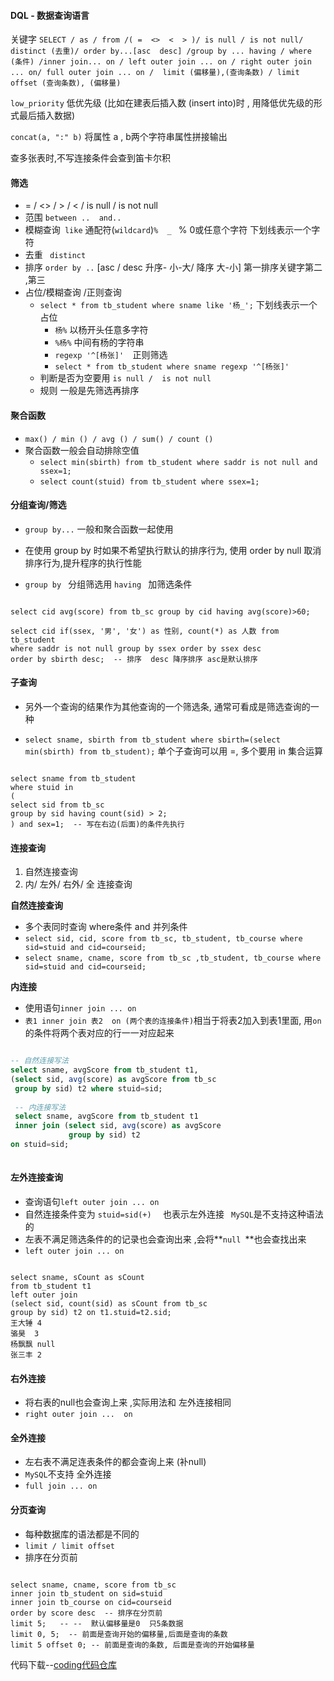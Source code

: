 

#### DQL - 数据查询语言

关键字 `SELECT / as / from /( =  <>  <  > )/ is null / is not null/ distinct (去重)/ order by...[asc  desc] /group by ... having / where (条件) /inner join... on / left outer join ... on / right outer join ... on/ full outer join ... on /  limit (偏移量),(查询条数) / limit offset (查询条数), (偏移量)` 

`low_priority`  低优先级  (比如在建表后插入数  (insert into)时 , 用降低优先级的形式最后插入数据)

`concat(a, ":" b)`  将属性 a , b两个字符串属性拼接输出

查多张表时,不写连接条件会查到笛卡尔积



#### 筛选

- = / <> / > / < / is null / is not null   
- 范围 `between ..  and..  `
- 模糊查询`  like `   通配符(`wildcard`)`%  _ `   % 0或任意个字符   下划线表示一个字符
- 去重  ` distinct`
- 排序 ` order by .. `  [asc / desc      升序- 小-大/ 降序 大-小]     第一排序关键字第二 ,第三
- 占位/模糊查询 /正则查询
  * `select * from tb_student where sname like '杨_';`  下划线表示一个占位  
    * `杨%` 以杨开头任意多字符
    * `%杨%` 中间有杨的字符串
    * `regexp '^[杨张]'  `正则筛选
    * `select * from tb_student where sname regexp '^[杨张]'`
  * 判断是否为空要用 `is null /  is not null`
  * 规则  一般是先筛选再排序



#### 聚合函数

- `max() / min () / avg () / sum() / count ()`
- 聚合函数一般会自动排除空值
  - `select min(sbirth) from tb_student where saddr is not null and ssex=1;`
  - `select count(stuid) from tb_student where ssex=1;`



#### 分组查询/筛选

* ` group by... `   一般和聚合函数一起使用

* 在使用 group by 时如果不希望执行默认的排序行为, 使用 order by null 取消排序行为,提升程序的执行性能

- `group by ` 分组筛选用 `having `  加筛选条件

```mysql

select cid avg(score) from tb_sc group by cid having avg(score)>60;

select cid if(ssex, '男', '女') as 性别, count(*) as 人数 from tb_student
where saddr is not null group by ssex order by ssex desc
order by sbirth desc;  -- 排序  desc 降序排序 asc是默认排序 
```



#### 子查询

- 另外一个查询的结果作为其他查询的一个筛选条, 通常可看成是筛选查询的一种

- `select sname, sbirth from tb_student where sbirth=(select min(sbirth) from tb_student);`  单个子查询可以用 =,  多个要用 in 集合运算

```mysql

select sname from tb_student
where stuid in
(
select sid from tb_sc
group by sid having count(sid) > 2;
) and sex=1;  -- 写在右边(后面)的条件先执行
```



#### 连接查询

1. 自然连接查询
2. 内/ 左外/ 右外/ 全 连接查询

**自然连接查询**

- 多个表同时查询  where条件  and 并列条件
- `select sid, cid, score from tb_sc, tb_student, tb_course where sid=stuid and cid=courseid;`
- `select sname, cname, score from tb_sc ,tb_student, tb_course where sid=stuid and cid=courseid;`

**内连接**

* 使用语句`inner join ... on`
* `表1 inner join 表2  on (两个表的连接条件)`相当于将表2加入到表1里面, 用`on`的条件将两个表对应的行一一对应起来

```sql lite

-- 自然连接写法
select sname, avgScore from tb_student t1,
(select sid, avg(score) as avgScore from tb_sc 
 group by sid) t2 where stuid=sid;
 
 -- 内连接写法
 select sname, avgScore from tb_student t1
 inner join (select sid, avg(score) as avgScore 
             group by sid) t2
on stuid=sid;
             
```



#### 左外连接查询

- 查询语句`left outer join ... on `
- 自然连接条件变为  `stuid=sid(+)  ` 也表示左外连接  ` MySQL`是不支持这种语法的
- 左表不满足筛选条件的的记录也会查询出来 ,会将**`null `**也会查找出来
- `left outer join ... on`  

```mysql

select sname, sCount as sCount 
from tb_student t1
left outer join
(select sid, count(sid) as sCount from tb_sc
group by sid) t2 on t1.stuid=t2.sid;
王大锤	4
骆昊	3
杨飘飘	null
张三丰	2
```



#### 右外连接

- 将右表的null也会查询上来 ,实际用法和 左外连接相同
- `right outer join ...  on`



#### 全外连接 

- 左右表不满足连表条件的都会查询上来 (补null) 
- `MySQL`不支持 全外连接
- `full join ... on`



#### 分页查询

- 每种数据库的语法都是不同的
- `limit / limit offset`
- 排序在分页前

```mysql

select sname, cname, score from tb_sc
inner join tb_student on sid=stuid
inner join tb_course on cid=courseid
order by score desc  -- 排序在分页前
limit 5;   -- --  默认偏移量是0  只5条数据
limit 0, 5;  -- 前面是查询开始的偏移量,后面是查询的条数
limit 5 offset 0; -- 前面是查询的条数, 后面是查询的开始偏移量
```



代码下载--[coding代码仓库](https://coding.net/u/zhangminglu/p/exampleCode/git/blob/master/db_demo/select.sql?public=true)

